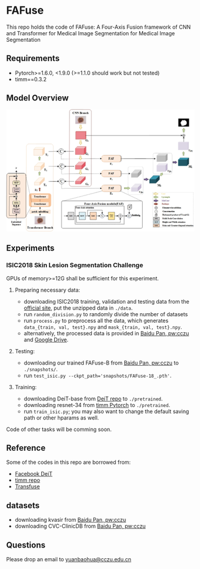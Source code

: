 # FAFuse
This repo holds the code of FAFuse: A Four-Axis Fusion framework of CNN and Transformer for Medical Image Segmentation for Medical Image Segmentation

## Requirements
* Pytorch>=1.6.0, <1.9.0 (>=1.1.0 should work but not tested)
* timm==0.3.2


## Model Overview
<p align="center">
    <img src="model.jpg"/> <br />
</p>



## Experiments

### ISIC2018 Skin Lesion Segmentation Challenge
GPUs of memory>=12G shall be sufficient for this experiment. 

1. Preparing necessary data:
	+ downloading ISIC2018 training, validation and testing data from the [official site](https://challenge.isic-archive.com/data/#2018), put the unzipped data in `./data`.
	+ run `random_division.py` to randomly divide the number of datasets
	+ run `process.py` to preprocess all the data, which generates `data_{train, val, test}.npy` and `mask_{train, val, test}.npy`.
	+ alternatively, the processed data is provided in [Baidu Pan, pw:cczu](https://pan.baidu.com/s/12oH_yxcW15yHUYm2l9nWVQ) and [Google Drive](https://drive.google.com/file/d/120hxkYc0vfzoSf4kYC6zpC7FH7XCVXqK/view?usp=sharing).

2. Testing:
	+ downloading our trained FAFuse-B from [Baidu Pan, pw:cczu](https://pan.baidu.com/s/1LSOAsciZLTSkMGzu_plS8g)  to `./snapshots/`.
	+ run `test_isic.py --ckpt_path='snapshots/FAFuse-18_.pth'`.

3. Training:
	+ downloading DeiT-base from [DeiT repo](https://github.com/facebookresearch/deit) to `./pretrained`.
	+ downloading resnet-34 from [timm Pytorch](https://github.com/rwightman/pytorch-image-models/releases/download/v0.1-weights/resnet34-43635321.pth) to `./pretrained`.
	+ run `train_isic.py`; you may also want to change the default saving path or other hparams as well.


Code of other tasks will be comming soon.


## Reference
Some of the codes in this repo are borrowed from:
* [Facebook DeiT](https://github.com/facebookresearch/deit)
* [timm repo](https://github.com/rwightman/pytorch-image-models)
* [Transfuse](https://github.com/Rayicer/TransFuse)

## datasets
* downloading kvasir from [Baidu Pan, pw:cczu](https://pan.baidu.com/s/1WyGNXZdqWJtYhwPzpqd2qQ)
* downloading CVC-ClinicDB from [Baidu Pan, pw:cczu](https://pan.baidu.com/s/1RXhYeRW96UkoP3oHdTC6kw)


## Questions
Please drop an email to yuanbaohua@cczu.edu.cn

